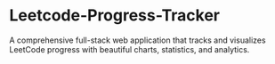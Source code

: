 # Leetcode-Progress-Tracker
A comprehensive full-stack web application that tracks and visualizes LeetCode progress with beautiful charts, statistics, and analytics.
